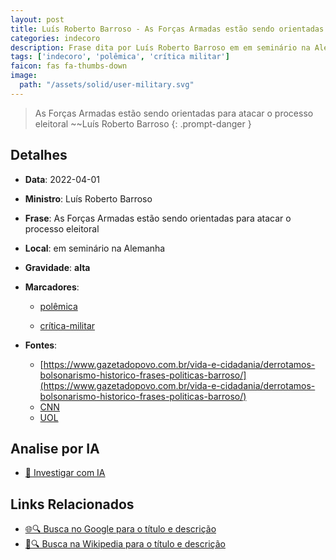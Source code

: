 ```yaml
---
layout: post
title: Luís Roberto Barroso - As Forças Armadas estão sendo orientadas para atacar o processo eleitoral...
categories: indecoro
description: Frase dita por Luís Roberto Barroso em em seminário na Alemanha
tags: ['indecoro', 'polêmica', 'crítica militar']
faicon: fas fa-thumbs-down
image:
  path: "/assets/solid/user-military.svg"
---
```


> As Forças Armadas estão sendo orientadas para atacar o processo eleitoral ~~Luís Roberto Barroso
{: .prompt-danger }

## Detalhes
- **Data**: 2022-04-01
- **Ministro**: Luís Roberto Barroso
- **Frase**: As Forças Armadas estão sendo orientadas para atacar o processo eleitoral
- **Local**: em seminário na Alemanha
- **Gravidade**: **alta** <i class="fas fa-user-military"></i>

- **Marcadores**: 

   - [polêmica](/tags/polêmica/)

   - [crítica-militar](/tags/crítica-militar/)
- **Fontes**:
  - [https://www.gazetadopovo.com.br/vida-e-cidadania/derrotamos-bolsonarismo-historico-frases-politicas-barroso/](https://www.gazetadopovo.com.br/vida-e-cidadania/derrotamos-bolsonarismo-historico-frases-politicas-barroso/)
  - [CNN](CNN)
  - [UOL](UOL)

## Analise por IA
- [🤖 Investigar com IA](https://www.perplexity.ai/search?q=%22Lu%C3%ADs%20Roberto%20Barroso%22%2BAs%20For%C3%A7as%20Armadas%20est%C3%A3o%20sendo%20orientadas%20para%20atacar%20o%20processo%20eleitoral%2Bem%20semin%C3%A1rio%20na%20Alemanha)

## Links Relacionados
- [🌐🔍 Busca no Google para o título e descrição](https://www.google.com/search?q=%22Lu%C3%ADs%20Roberto%20Barroso%22%2BAs%20For%C3%A7as%20Armadas%20est%C3%A3o%20sendo%20orientadas%20para%20atacar%20o%20processo%20eleitoral%2Bem%20semin%C3%A1rio%20na%20Alemanha)
- [📖🔍 Busca na Wikipedia para o título e descrição](https://pt.wikipedia.org/w/index.php?search=%22Lu%C3%ADs%20Roberto%20Barroso%22%2BAs%20For%C3%A7as%20Armadas%20est%C3%A3o%20sendo%20orientadas%20para%20atacar%20o%20processo%20eleitoral%2Bem%20semin%C3%A1rio%20na%20Alemanha)

